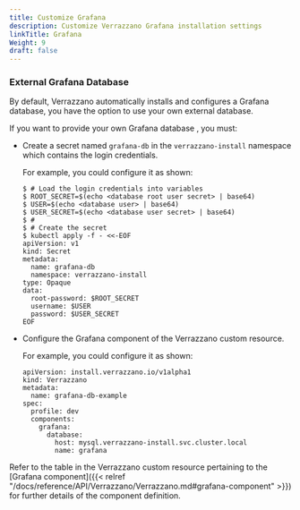 ```yaml
---
title: Customize Grafana
description: Customize Verrazzano Grafana installation settings
linkTitle: Grafana
Weight: 9
draft: false
---
```



### External Grafana Database

By default, Verrazzano automatically installs and configures a Grafana database, you have the option to use your own external database.  

If you want to provide your own Grafana database , you must:

* Create a secret named `grafana-db` in the `verrazzano-install` namespace which contains the login credentials.

  For example, you could configure it as shown:

  ```
  $ # Load the login credentials into variables
  $ ROOT_SECRET=$(echo <database root user secret> | base64)
  $ USER=$(echo <database user> | base64)
  $ USER_SECRET=$(echo <database user secret> | base64)
  $ #
  $ # Create the secret
  $ kubectl apply -f - <<-EOF
  apiVersion: v1
  kind: Secret
  metadata:
    name: grafana-db
    namespace: verrazzano-install
  type: Opaque
  data:
    root-password: $ROOT_SECRET
    username: $USER
    password: $USER_SECRET
  EOF
  ```
* Configure the Grafana component of the Verrazzano custom resource.

  For example, you could configure it as shown:

  ```
  apiVersion: install.verrazzano.io/v1alpha1
  kind: Verrazzano
  metadata:
    name: grafana-db-example
  spec:
    profile: dev
    components:
      grafana:
        database:
          host: mysql.verrazzano-install.svc.cluster.local
          name: grafana
  ```

Refer to the table in the Verrazzano custom resource pertaining to the [Grafana component]({{< relref "/docs/reference/API/Verrazzano/Verrazzano.md#grafana-component" >}}) for further details of the component definition.


